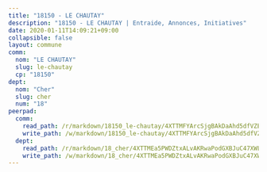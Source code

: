 ```yaml
---
title: "18150 - LE CHAUTAY"
description: "18150 - LE CHAUTAY | Entraide, Annonces, Initiatives"
date: 2020-01-11T14:09:21+09:00
collapsible: false
layout: commune
comm:
  nom: "LE CHAUTAY"
  slug: le-chautay
  cp: "18150"
dept:
  nom: "Cher"
  slug: cher
  num: "18"
peerpad:
  comm:
    read_path: /r/markdown/18150_le-chautay/4XTTMFYArcSjgBAkDaAhd5dfVZEVzNDbcas3MxYnMr2HE749r
    write_path: /w/markdown/18150_le-chautay/4XTTMFYArcSjgBAkDaAhd5dfVZEVzNDbcas3MxYnMr2HE749r-K3TgUBQ7cwmhfwgywA7mzra1kFjxwYrwUE2UbhStF57fHqvS8pbqPxwoPd8FT7p31g9d4XmR5tRG2QATtqHvas72tRzhdD4YfHppqxgAEgEQkxsQemxuVqhvt2d4rGUjBAZoJrAx
  dept:
    read_path: /r/markdown/18_cher/4XTTMEa5PWDZtxALvAKRwaPodGXBJuC47XWLMLZ5hCaMSik3w
    write_path: /w/markdown/18_cher/4XTTMEa5PWDZtxALvAKRwaPodGXBJuC47XWLMLZ5hCaMSik3w-K3TgTvT6tiupPRTeoV2zMggT6E77BmY6Zeeqwk1pvv6Bfo4GHKoyLD2hQDLMcNajnfixB5aDgngmFZba1jsFtXhXJhkZaMz5Fno5UjuUU6mkQFXv9cWu6FJLmGRziLMtgTSufDeD
---
```


